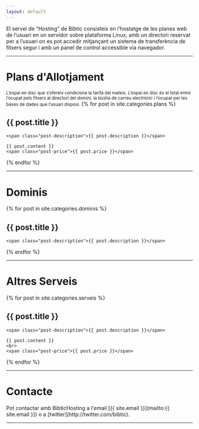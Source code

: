 ```yaml
---
layout: default
---
```


<p class="message">
El servei de “Hosting” de Bibtic consisteix en l’hostatge de les planes web de l’usuari en un servidor sobre plataforma Linux, amb un directori reservat per a l’usuari on es pot accedir mitjançant un sistema de transferència de fitxers segur i amb un panel de control accessible via navegador.
</p>

<hr id="plans">

<div class="posts list-posts list-plans">
  <h1>Plans d'Allotjament</h1>
  <small>
  L’espai en disc que s’ofereix condiciona la tarifa del mateix. L’espai en disc és el total entre l’ocupat pels fitxers al directori del domini, la bústia de correu electrònic i l’ocupat per les bases de dades que l’usuari disposi. 
  </small>
  {% for post in site.categories.plans %}
  <div class="post post-plan">
    <h2>{{ post.title }}</h2>

    <span class="post-description">{{ post.description }}</span>

    {{ post.content }}
    <span class="post-price">{{ post.price }}</span>
  </div>
  {% endfor %}
</div>

<hr id="dominis">

<div class="posts list-posts list-domains">
  <h1>Dominis</h1>
  {% for post in site.categories.dominis %}
  <div class="post">
    <h2>{{ post.title }}</h2>

    <span class="post-description">{{ post.description }}</span>

  </div>
  {% endfor %}
</div>

<hr id="serveis">

<div class="posts list-posts list-plans">
  <h1>Altres Serveis</h1>
  {% for post in site.categories.serveis %}
  <div class="post">
    <h2>{{ post.title }}</h2>

    <span class="post-description">{{ post.description }}</span>

    {{ post.content }}
    <br>
    <span class="post-price">{{ post.price }}</span>
  </div>
  {% endfor %}
</div>

<hr id="contacte">
  <h1>Contacte</h1>
  <p>Pot contactar amb BibticHosting a l'email [{{ site.email }}](mailto:{{ site.email }}) o a [twitter](http://twitter.com/bibtic).</p>

<hr>
